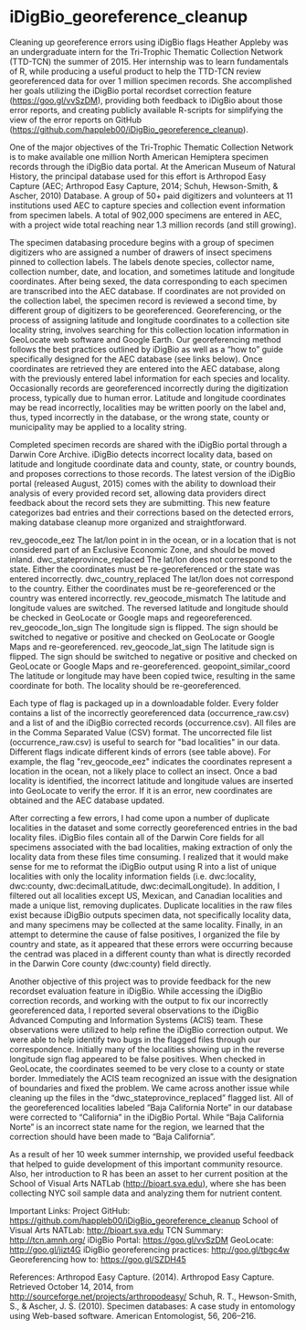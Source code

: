 # iDigBio_georeference_cleanup
Cleaning up georeference errors using iDigBio flags
Heather Appleby was an undergraduate intern for the Tri-Trophic Thematic Collection Network (TTD-TCN) the summer of 2015. Her internship was to learn fundamentals of R, while producing a useful product to help the TTD-TCN review georeferenced data for over 1 million specimen records. She accomplished her goals utilizing the iDigBio portal recordset correction feature (https://goo.gl/vvSzDM), providing both feedback to iDigBio about those error reports, and creating publicly available R-scripts for simplifying the view of the error reports on GitHub (https://github.com/happleb00/iDigBio_georeference_cleanup).

One of the major objectives of the Tri-Trophic Thematic Collection Network is to make available one million North American Hemiptera specimen records through the iDigBio data portal. At the American Museum of Natural History, the principal database used for this effort is Arthropod Easy Capture  (AEC; Arthropod Easy Capture, 2014; Schuh, Hewson-Smith, & Ascher, 2010) Database. A group of 50+ paid digitizers and volunteers at 11 institutions used AEC to capture species and collection event information from specimen labels. A total of 902,000 specimens are entered in AEC, with a project wide total reaching near 1.3 million records (and still growing).

The specimen databasing procedure begins with a group of specimen digitizers who are assigned a number of drawers of insect specimens pinned to collection labels. The labels denote species, collector name, collection number, date, and location, and sometimes latitude and longitude coordinates. After being sexed, the data corresponding to each specimen are transcribed into the AEC database. If coordinates are not provided on the collection label, the specimen record is reviewed a second time, by different group of digitizers to be georeferenced. Georeferencing, or the process of assigning latitude and longitude coordinates to a collection site locality string, involves searching for this collection location information in GeoLocate web software and Google Earth. Our georeferencing method follows the best practices outlined by iDigBio as well as a “how to” guide specifically designed for the AEC database (see links below). Once coordinates are retrieved they are entered into the AEC database, along with the previously entered label information for each species and locality. Occasionally records are georeferenced incorrectly during the digitization process, typically due to human error. Latitude and longitude coordinates may be read incorrectly, localities may be written poorly on the label and, thus, typed incorrectly in the database, or the wrong state, county or municipality may be applied to a locality string.

Completed specimen records are shared with the iDigBio portal through a Darwin Core Archive. iDigBio detects incorrect locality data, based on latitude and longitude coordinate data and county, state, or country bounds, and proposes corrections to those records. The latest version of the iDigBio portal (released August, 2015) comes with the ability to download their analysis of every provided record set, allowing data providers direct feedback about the record sets they are submitting. This new feature categorizes bad entries and their corrections based on the detected errors, making database cleanup more organized and straightforward.

rev_geocode_eez
The lat/lon point in in the ocean, or in a location that is not considered part of an Exclusive Economic Zone, and should be moved inland.
dwc_stateprovince_replaced 
The lat/lon does not correspond to the state. Either the coordinates must be re-georeferenced or the state was entered incorrectly.
dwc_country_replaced 
The lat/lon does not correspond to the country. Either the coordinates must be re-georeferenced or the country was entered incorrectly.
rev_geocode_mismatch 
The latitude and longitude values are switched. The reversed latitude and longitude should be checked in GeoLocate or Google maps and regeoreferenced.
rev_geocode_lon_sign 
The longitude sign is flipped. The sign should be switched to negative or positive and checked on GeoLocate or Google Maps and re-georeferenced.
rev_geocode_lat_sign 
The latitude sign is flipped. The sign should be switched to negative or positive and checked on GeoLocate or Google Maps and re-georeferenced.
geopoint_similar_coord 
The latitude or longitude may have been copied twice, resulting in the same coordinate for both. The locality should be re-georeferenced.
 
Each type of flag is packaged up in a downloadable folder. Every folder contains a list of the incorrectly georeferenced data  (occurrence_raw.csv) and a list of and the iDigBio corrected records (occurrence.csv).  All files are in the Comma Separated Value (CSV) format.
The uncorrected file list (occurrence_raw.csv) is useful to search for "bad localities" in our data. Different flags indicate different kinds of errors (see table above). For example, the flag "rev_geocode_eez" indicates the coordinates represent a location in the ocean, not a likely place to collect an insect. Once a bad locality is identified, the incorrect latitude and longitude values are inserted into GeoLocate to verify the error. If it is an error, new coordinates are obtained and the AEC database updated.
 
After correcting a few errors, I had come upon a number of duplicate localities in the dataset and some correctly georeferenced entries in the bad locality files. iDigBio files contain all of the Darwin Core fields for all specimens associated with the bad localities, making extraction of only the locality data from these files time consuming. I realized that it would make sense for me to reformat the iDigBio output using R into a list of unique localities with only the locality information fields (i.e. dwc:locality, dwc:county, dwc:decimalLatitude, dwc:decimalLongitude).  In addition, I filtered out all localities except US, Mexican, and Canadian localities and made a unique list, removing duplicates. Duplicate localities in the raw files exist because iDigBio outputs specimen data, not specifically locality data, and many specimens may be collected at the same locality. Finally, in an attempt to determine the cause of false positives, I organized the file by country and state, as it appeared that these errors were occurring because the centrad was placed in a different county than what is directly recorded in the Darwin Core county (dwc:county) field directly.

Another objective of this project was to provide feedback for the new recordset evaluation feature in iDigBio. While accessing the iDigBio correction records, and working with the output to fix our incorrectly georeferenced data, I reported several observations to the iDigBio Advanced Computing and Information Systems (ACIS) team. These observations were utilized to help refine the iDigBio correction output. We were able to help identify two bugs in the flagged files through our correspondence. Initially many of the localities showing up in the reverse longitude sign flag appeared to be false positives. When checked in GeoLocate, the coordinates seemed to be very close to a county or state border. Immediately the ACIS team recognized an issue with the designation of boundaries and fixed the problem.  We came across another issue while cleaning up the files in the “dwc_stateprovince_replaced” flagged list. All of the georeferenced localities labeled “Baja California Norte” in our database were corrected to “California” in the iDigBio Portal. While “Baja California Norte” is an incorrect state name for the region, we learned that the correction should have been made to “Baja California”.

As a result of her 10 week summer internship, we provided useful feedback that helped to guide development of this important community resource. Also, her introduction to R has been an asset to her current position at the School of Visual Arts NATLab (http://bioart.sva.edu), where she has been collecting NYC soil sample data and analyzing them for nutrient content.

Important Links:
Project GitHub: https://github.com/happleb00/iDigBio_georeference_cleanup
School of Visual Arts NATLab: http://bioart.sva.edu
TCN Summary: http://tcn.amnh.org/
iDigBio Portal: https://goo.gl/vvSzDM
GeoLocate: http://goo.gl/jizt4G
iDigBio georeferencing practices: http://goo.gl/tbgc4w
Georeferencing how to: https://goo.gl/SZDH45
 
References: 
Arthropod Easy Capture. (2014). Arthropod Easy Capture. Retrieved October 14, 2014, from http://sourceforge.net/projects/arthropodeasy/
Schuh, R. T., Hewson-Smith, S., & Ascher, J. S. (2010). Specimen databases: A case study in entomology using Web-based software. American Entomologist, 56, 206–216.
 
 

